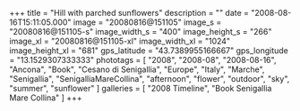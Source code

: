 +++
title = "Hill with parched sunflowers"
description = ""
date = "2008-08-16T15:11:05.000"
image = "20080816@151105"
image_s = "20080816@151105-s"
image_width_s = "400"
image_height_s = "266"
image_xl = "20080816@151105-xl"
image_width_xl = "1024"
image_height_xl = "681"
gps_latitude = "43.7389955166667"
gps_longitude = "13.1529307333333"
phototags = [ "2008", "2008-08", "2008-08-16", "Ancona", "Book", "Cesano di Senigallia", "Europe", "Italy", "Marche", "Senigallia", "SenigalliaMareCollina", "afternoon", "flower", "outdoor", "sky", "summer", "sunflower" ]
galleries = [ "2008 Timeline", "Book Senigallia Mare Collina" ]
+++
